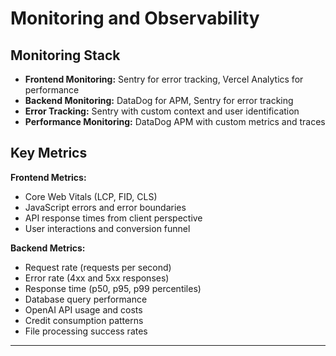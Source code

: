 # Monitoring and Observability

## Monitoring Stack

- **Frontend Monitoring:** Sentry for error tracking, Vercel Analytics for performance
- **Backend Monitoring:** DataDog for APM, Sentry for error tracking
- **Error Tracking:** Sentry with custom context and user identification
- **Performance Monitoring:** DataDog APM with custom metrics and traces

## Key Metrics

**Frontend Metrics:**
- Core Web Vitals (LCP, FID, CLS)
- JavaScript errors and error boundaries
- API response times from client perspective
- User interactions and conversion funnel

**Backend Metrics:**
- Request rate (requests per second)
- Error rate (4xx and 5xx responses)
- Response time (p50, p95, p99 percentiles)
- Database query performance
- OpenAI API usage and costs
- Credit consumption patterns
- File processing success rates

---

